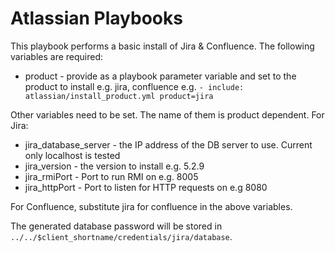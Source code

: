 Atlassian Playbooks
===================

This playbook performs a basic install of Jira & Confluence. The following variables are required:

* product - provide as a playbook parameter variable and set to the product to install e.g. jira, confluence e.g. ```- include: atlassian/install_product.yml product=jira```

Other variables need to be set. The name of them is product dependent. For Jira:

* jira_database_server - the IP address of the DB server to use. Current only localhost is tested
* jira_version - the version to install e.g. 5.2.9
* jira_rmiPort - Port to run RMI on e.g. 8005
* jira_httpPort - Port to listen for HTTP requests on e.g 8080

For Confluence, substitute jira for confluence in the above variables.

The generated database password will be stored in <code>../../$client_shortname/credentials/jira/database</code>.